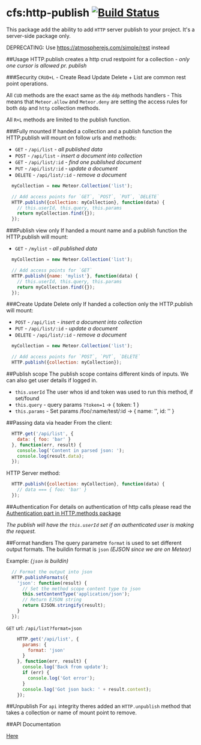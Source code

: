 cfs:http-publish [![Build Status](https://travis-ci.org/CollectionFS/Meteor-http-publish.png?branch=master)](https://travis-ci.org/CollectionFS/Meteor-http-publish)
============

This package add the ability to add `HTTP` server publish to your project. It's a server-side package only.

DEPRECATING: Use https://atmospherejs.com/simple/rest instead

##Usage
HTTP.publish creates a http crud restpoint for a collection *- only one cursor is allowed pr. publish*

###Security
`CRUD+L` - Create Read Update Delete + List are common rest point operations.

All `CUD` methods are the exact same as the `ddp` methods handlers - This means that `Meteor.allow` and `Meteor.deny` are setting the access rules for both `ddp` and `http` collection methods.

All `R+L` methods are limited to the publish function.

###Fully mounted
If handed a collection and a publish function the HTTP.publish will mount on follow urls and methods:
* `GET` - `/api/list` *- all published data*
* `POST` - `/api/list` *- insert a document into collection*
* `GET` - `/api/list/:id` *- find one published document*
* `PUT` - `/api/list/:id` *- update a document*
* `DELETE` - `/api/list/:id` *- remove a document*

```js
  myCollection = new Meteor.Collection('list');

  // Add access points for `GET`, `POST`, `PUT`, `DELETE`
  HTTP.publish({collection: myCollection}, function(data) {
    // this.userId, this.query, this.params
    return myCollection.find({});
  });
```

###Publish view only
If handed a mount name and a publish function the HTTP.publish will mount:
* `GET` - `/mylist` *- all published data*

```js
  myCollection = new Meteor.Collection('list');

  // Add access points for `GET`
  HTTP.publish({name: 'mylist'}, function(data) {
    // this.userId, this.query, this.params
    return myCollection.find({});
  });
```

###Create Update Delete only
If handed a collection only the HTTP.publish will mount:
* `POST` - `/api/list` *- insert a document into collection*
* `PUT` - `/api/list/:id` *- update a document*
* `DELETE` - `/api/list/:id` *- remove a document*

```js
  myCollection = new Meteor.Collection('list');

  // Add access points for `POST`, `PUT`, `DELETE`
  HTTP.publish({collection: myCollection});
```

##Publish scope
The publish scope contains different kinds of inputs. We can also get user details if logged in.

* `this.userId` The user whos id and token was used to run this method, if set/found
* `this.query` - query params `?token=1` -> { token: 1 }
* `this.params` - Set params /foo/:name/test/:id -> { name: '', id: '' }

##Passing data via header
From the client:
```js
  HTTP.get('/api/list', {
    data: { foo: 'bar' }
  }, function(err, result) {
    console.log('Content in parsed json: ');
    console.log(result.data);
  });
```

HTTP Server method:
```js
  HTTP.publish({collection: myCollection}, function(data) {
    // data === { foo: 'bar' }
  });
```

##Authentication
For details on authentication of http calls please read the [Authentication part in HTTP.methods package](https://github.com/raix/Meteor-http-methods#authentication)

*The publish will have the `this.userId` set if an authenticated user is making the request.*

##Format handlers
The query parametre `format` is used to set different output formats. The buildin format is `json` *(EJSON since we are on Meteor)*

Example: *(`json` is buildin)*
```js
  // Format the output into json
  HTTP.publishFormats({
    'json': function(result) {
      // Set the method scope content type to json
      this.setContentType('application/json');
      // Return EJSON string
      return EJSON.stringify(result);
    }
  });
```

`GET` url: `/api/list?format=json`
```js
    HTTP.get('/api/list', {
      params: {
        format: 'json'
      }
    }, function(err, result) {
      console.log('Back from update');
      if (err) {
        console.log('Got error');
      }
      console.log('Got json back: ' + result.content);
    });
```

##Unpublish
For `api` integrity theres added an `HTTP.unpublish` method that takes a collection or name of mount point to remove.

##API Documentation

[Here](api.md)
